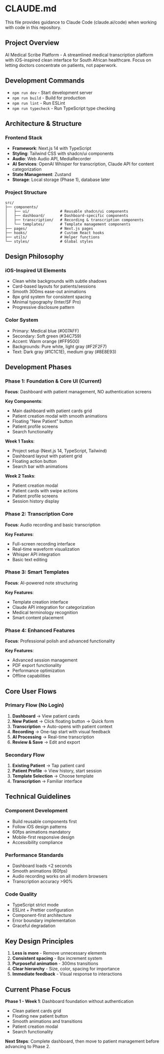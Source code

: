 # CLAUDE.md

This file provides guidance to Claude Code (claude.ai/code) when working with code in this repository.

## Project Overview
AI Medical Scribe Platform - A streamlined medical transcription platform with iOS-inspired clean interface for South African healthcare. Focus on letting doctors concentrate on patients, not paperwork.

## Development Commands
- `npm run dev` - Start development server
- `npm run build` - Build for production  
- `npm run lint` - Run ESLint
- `npm run typecheck` - Run TypeScript type checking

## Architecture & Structure

### Frontend Stack
- **Framework**: Next.js 14 with TypeScript
- **Styling**: Tailwind CSS with shadcn/ui components
- **Audio**: Web Audio API, MediaRecorder
- **AI Services**: OpenAI Whisper for transcription, Claude API for content categorization
- **State Management**: Zustand
- **Storage**: Local storage (Phase 1), database later

### Project Structure
```
src/
├── components/
│   ├── ui/              # Reusable shadcn/ui components
│   ├── dashboard/       # Dashboard-specific components
│   ├── transcription/   # Recording & transcription components
│   └── templates/       # Template management components
├── pages/               # Next.js pages
├── hooks/               # Custom React hooks
├── utils/               # Helper functions
└── styles/              # Global styles
```

## Design Philosophy

### iOS-Inspired UI Elements
- Clean white backgrounds with subtle shadows
- Card-based layouts for patients/sessions
- Smooth 300ms ease-out animations
- 8px grid system for consistent spacing
- Minimal typography (Inter/SF Pro)
- Progressive disclosure pattern

### Color System
- Primary: Medical blue (#007AFF)
- Secondary: Soft green (#34C759)
- Accent: Warm orange (#FF9500)
- Backgrounds: Pure white, light gray (#F2F2F7)
- Text: Dark gray (#1C1C1E), medium gray (#8E8E93)

## Development Phases

### Phase 1: Foundation & Core UI (Current)
**Focus**: Dashboard with patient management, NO authentication screens

**Key Components**:
- Main dashboard with patient cards grid
- Patient creation modal with smooth animations
- Floating "New Patient" button
- Patient profile screens
- Search functionality

**Week 1 Tasks**:
- Project setup (Next.js 14, TypeScript, Tailwind)
- Dashboard layout with patient grid
- Floating action button
- Search bar with animations

**Week 2 Tasks**:
- Patient creation modal
- Patient cards with swipe actions
- Patient profile screens
- Session history display

### Phase 2: Transcription Core
**Focus**: Audio recording and basic transcription

**Key Features**:
- Full-screen recording interface
- Real-time waveform visualization
- Whisper API integration
- Basic text editing

### Phase 3: Smart Templates
**Focus**: AI-powered note structuring

**Key Features**:
- Template creation interface
- Claude API integration for categorization
- Medical terminology recognition
- Smart content placement

### Phase 4: Enhanced Features
**Focus**: Professional polish and advanced functionality

**Key Features**:
- Advanced session management
- PDF export functionality
- Performance optimization
- Offline capabilities

## Core User Flows

### Primary Flow (No Login)
1. **Dashboard** → View patient cards
2. **New Patient** → Click floating button → Quick form
3. **Transcription** → Auto-opens with patient context
4. **Recording** → One-tap start with visual feedback
5. **AI Processing** → Real-time transcription
6. **Review & Save** → Edit and export

### Secondary Flow
1. **Existing Patient** → Tap patient card
2. **Patient Profile** → View history, start session
3. **Template Selection** → Choose template
4. **Transcription** → Familiar interface

## Technical Guidelines

### Component Development
- Build reusable components first
- Follow iOS design patterns
- 60fps animations mandatory
- Mobile-first responsive design
- Accessibility compliance

### Performance Standards
- Dashboard loads <2 seconds
- Smooth animations (60fps)
- Audio recording works on all modern browsers
- Transcription accuracy >90%

### Code Quality
- TypeScript strict mode
- ESLint + Prettier configuration
- Component-first architecture
- Error boundary implementation
- Graceful degradation

## Key Design Principles
1. **Less is more** - Remove unnecessary elements
2. **Consistent spacing** - 8px increment system
3. **Purposeful animation** - 300ms transitions
4. **Clear hierarchy** - Size, color, spacing for importance
5. **Immediate feedback** - Visual response to interactions

## Current Phase Focus
**Phase 1 - Week 1**: Dashboard foundation without authentication
- Clean patient cards grid
- Floating new patient button
- Smooth animations and transitions
- Patient creation modal
- Search functionality

**Next Steps**: Complete dashboard, then move to patient management before advancing to Phase 2.